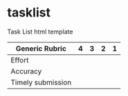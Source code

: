 # tasklist
Task List html template


| Generic Rubric | 4 | 3 | 2 | 1 |
| --- | --- | --- | --- | --- |
| Effort |  |  |  |  |
| Accuracy |  |  |  |  |
| Timely submission |  |  |  |  |
